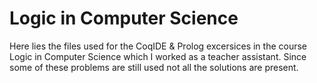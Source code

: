 # Logic in Computer Science
Here lies the files used for the CoqIDE & Prolog excersices in the course Logic in Computer Science which I worked as a teacher assistant. Since some of these problems are still used not all the solutions are present.
